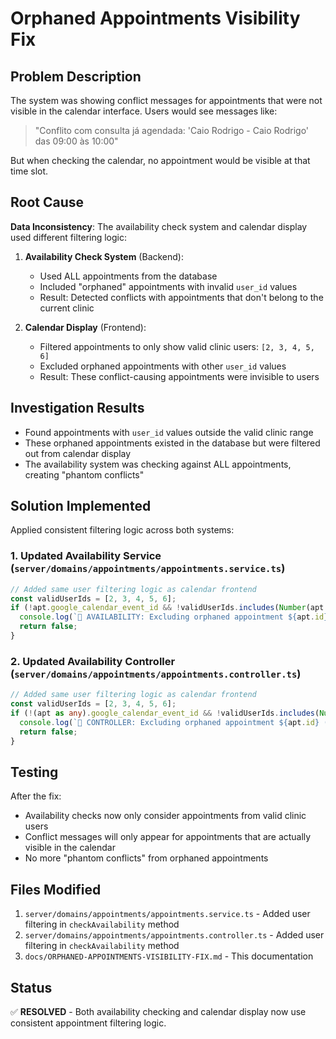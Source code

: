 # Orphaned Appointments Visibility Fix

## Problem Description

The system was showing conflict messages for appointments that were not visible in the calendar interface. Users would see messages like:

> "Conflito com consulta já agendada: 'Caio Rodrigo - Caio Rodrigo' das 09:00 às 10:00"

But when checking the calendar, no appointment would be visible at that time slot.

## Root Cause

**Data Inconsistency**: The availability check system and calendar display used different filtering logic:

1. **Availability Check System** (Backend):
   - Used ALL appointments from the database
   - Included "orphaned" appointments with invalid `user_id` values
   - Result: Detected conflicts with appointments that don't belong to the current clinic

2. **Calendar Display** (Frontend):
   - Filtered appointments to only show valid clinic users: `[2, 3, 4, 5, 6]`
   - Excluded orphaned appointments with other `user_id` values
   - Result: These conflict-causing appointments were invisible to users

## Investigation Results

- Found appointments with `user_id` values outside the valid clinic range
- These orphaned appointments existed in the database but were filtered out from calendar display
- The availability system was checking against ALL appointments, creating "phantom conflicts"

## Solution Implemented

Applied consistent filtering logic across both systems:

### 1. Updated Availability Service (`server/domains/appointments/appointments.service.ts`)

```typescript
// Added same user filtering logic as calendar frontend
const validUserIds = [2, 3, 4, 5, 6];
if (!apt.google_calendar_event_id && !validUserIds.includes(Number(apt.user_id))) {
  console.log(`🚫 AVAILABILITY: Excluding orphaned appointment ${apt.id} (user_id: ${apt.user_id})`);
  return false;
}
```

### 2. Updated Availability Controller (`server/domains/appointments/appointments.controller.ts`)

```typescript
// Added same user filtering logic as calendar frontend
const validUserIds = [2, 3, 4, 5, 6];
if (!(apt as any).google_calendar_event_id && !validUserIds.includes(Number(apt.user_id))) {
  console.log(`🚫 CONTROLLER: Excluding orphaned appointment ${apt.id} (user_id: ${apt.user_id})`);
  return false;
}
```

## Testing

After the fix:
- Availability checks now only consider appointments from valid clinic users
- Conflict messages will only appear for appointments that are actually visible in the calendar
- No more "phantom conflicts" from orphaned appointments

## Files Modified

1. `server/domains/appointments/appointments.service.ts` - Added user filtering in `checkAvailability` method
2. `server/domains/appointments/appointments.controller.ts` - Added user filtering in `checkAvailability` method
3. `docs/ORPHANED-APPOINTMENTS-VISIBILITY-FIX.md` - This documentation

## Status

✅ **RESOLVED** - Both availability checking and calendar display now use consistent appointment filtering logic. 